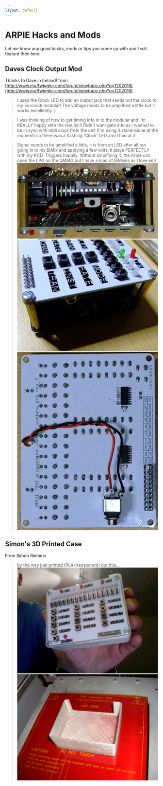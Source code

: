 ```yaml
---
layout: default
---
```


# ARPIE Hacks and Mods

Let me know any good hacks, mods or tips you come up with and I will feature then here

## Daves Clock Output Mod
Thanks to Dave in Ireland! from [http://www.muffwiggler.com/forum/viewtopic.php?p=1202016](http://www.muffwiggler.com/forum/viewtopic.php?p=1202016)
> I used the Clock LED to add an output jack that sends out the clock to my Eurorack modular! The voltage needs to be amplified a little but it works excellently :)

> I was thinking of how to get timing info in to the modular and I'm REALLY happy with the results!!! Didn't want gate info as I wanted to be in sync with midi clock from the unit (I'm using it stand-alone at the moment) so there was a flashing 'Clock' LED and I had at it  

> Signal needs to be amplified a little, it is from an LED after all but going in to my BiMix and applying a few volts, it plays PERFECTLY with my RCD. Triggers happily. Without amplifying it, the Arpie can open the LPG on the QMMG but I have a load of BiMixes as I love em! 
<img src="img/mods1.jpg"><br>
<img src="img/mods2.jpg"><br>
<img src="img/mods3.jpg"><br>

## Simon's 3D Printed Case
From Simon Reimers
> by the way just printed (PLA-transparent) out this...
<img src="img/simons_case1.jpg"><br>
<img src="img/simons_case2.jpg"><br>